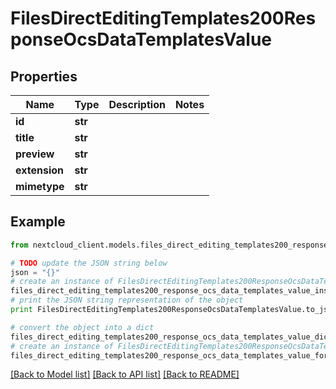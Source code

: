# FilesDirectEditingTemplates200ResponseOcsDataTemplatesValue


## Properties
Name | Type | Description | Notes
------------ | ------------- | ------------- | -------------
**id** | **str** |  | 
**title** | **str** |  | 
**preview** | **str** |  | 
**extension** | **str** |  | 
**mimetype** | **str** |  | 

## Example

```python
from nextcloud_client.models.files_direct_editing_templates200_response_ocs_data_templates_value import FilesDirectEditingTemplates200ResponseOcsDataTemplatesValue

# TODO update the JSON string below
json = "{}"
# create an instance of FilesDirectEditingTemplates200ResponseOcsDataTemplatesValue from a JSON string
files_direct_editing_templates200_response_ocs_data_templates_value_instance = FilesDirectEditingTemplates200ResponseOcsDataTemplatesValue.from_json(json)
# print the JSON string representation of the object
print FilesDirectEditingTemplates200ResponseOcsDataTemplatesValue.to_json()

# convert the object into a dict
files_direct_editing_templates200_response_ocs_data_templates_value_dict = files_direct_editing_templates200_response_ocs_data_templates_value_instance.to_dict()
# create an instance of FilesDirectEditingTemplates200ResponseOcsDataTemplatesValue from a dict
files_direct_editing_templates200_response_ocs_data_templates_value_form_dict = files_direct_editing_templates200_response_ocs_data_templates_value.from_dict(files_direct_editing_templates200_response_ocs_data_templates_value_dict)
```
[[Back to Model list]](../README.md#documentation-for-models) [[Back to API list]](../README.md#documentation-for-api-endpoints) [[Back to README]](../README.md)


